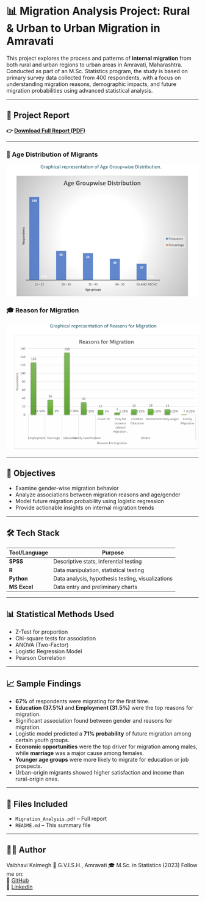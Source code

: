 # 📊 Migration Analysis Project: Rural & Urban to Urban Migration in Amravati

This project explores the process and patterns of **internal migration** from both rural and urban regions to urban areas in Amravati, Maharashtra. Conducted as part of an M.Sc. Statistics program, the study is based on primary survey data collected from 400 respondents, with a focus on understanding migration reasons, demographic impacts, and future migration probabilities using advanced statistical analysis.

---

## 📄 Project Report

**👉 [Download Full Report (PDF)](./Migration_Analysis.pdf)**

---
### 👥 Age Distribution of Migrants
![Age Distribution Chart](assets/Age-distribution.png)

### 🎓 Reason for Migration
![Reason](assets/Reasons.png)

---

## 🧠 Objectives

- Examine gender-wise migration behavior
- Analyze associations between migration reasons and age/gender
- Model future migration probability using logistic regression
- Provide actionable insights on internal migration trends

---

## 🛠 Tech Stack

| Tool/Language | Purpose |
|---------------|---------|
| **SPSS**      | Descriptive stats, inferential testing |
| **R**         | Data manipulation, statistical testing |
| **Python**    | Data analysis, hypothesis testing, visualizations |
| **MS Excel**  | Data entry and preliminary charts |

---

## 📊 Statistical Methods Used

- Z-Test for proportion
- Chi-square tests for association
- ANOVA (Two-Factor)
- Logistic Regression Model
- Pearson Correlation

---

## 📈 Sample Findings

- **67%** of respondents were migrating for the first time.
- **Education (37.5%)** and **Employment (31.5%)** were the top reasons for migration.
- Significant association found between gender and reasons for migration.
- Logistic model predicted a **71% probability** of future migration among certain youth groups.
- **Economic opportunities** were the top driver for migration among males, while **marriage** was a major cause among females.
- **Younger age groups** were more likely to migrate for education or job prospects.
- Urban-origin migrants showed higher satisfaction and income than rural-origin ones.

---

## 📁 Files Included

- `Migration_Analysis.pdf` – Full report
- `README.md` – This summary file

---

## 👩‍💼 Author
Vaibhavi Kalmegh
📍 G.V.I.S.H., Amravati
🎓 M.Sc. in Statistics (2023) 
Follow me on:  
🔗 [GitHub](https://github.com/vaibhavikalmegh)  
🔗 [LinkedIn](https://www.linkedin.com/in/vaibhavikalmegh18)

---
